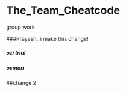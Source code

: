# The_Team_Cheatcode
group work


###Prayash_ i make this change!

##### ozi trial 
##### osman


##change 2

